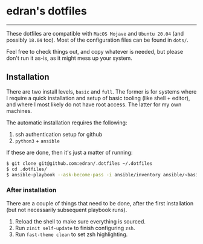 # edran's dotfiles

***

These dotfiles are compatible with `MacOS Mojave` and `Ubuntu 20.04` (and
possibly `18.04` too). Most of the configuration files can be found in `dots/`.

Feel free to check things out, and copy whatever is needed, but please don't run
it as-is, as it might mess up your system.

## Installation

There are two install levels, `basic` and `full`. The former is for systems
where I require a quick installation and setup of basic tooling (like shell +
editor), and where I most likely do not have root access. The latter for my own
machines.

The automatic installation requires the following:

1. ssh authentication setup for github
2. `python3` + `ansible`


If these are done, then it's just a matter of running:

``` sh
$ git clone git@github.com:edran/.dotfiles ~/.dotfiles
$ cd .dotfiles/
$ ansible-playbook --ask-become-pass -i ansible/inventory ansible/<basic|full>.yml 
```


### After installation

There are a couple of things that need to be done, after the first installation
(but not necessarily subsequent playbook runs).

1. Reload the shell to make sure everything is sourced.
2. Run `zinit self-update` to finish configuring `zsh`.
3. Run `fast-theme clean` to set zsh highlighting.
